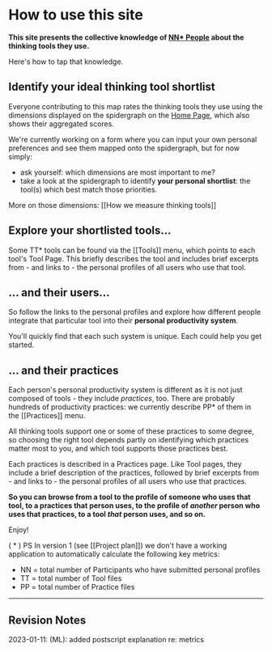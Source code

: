 # How to use this site

**This site presents the collective knowledge of [NN* People]([[People]]) about the thinking tools they use.** 

Here's how to tap that knowledge.

## Identify your ideal thinking tool shortlist
Everyone contributing to this map rates the thinking tools they use using the dimensions displayed on the spidergraph on the [Home Page]([[README]]), which also shows their aggregated scores. 

We're currently working on a form where you can input your own personal preferences and see them mapped onto the spidergraph, but for now simply:

* ask yourself: which dimensions are most important to me?
* take a look at the spidergraph to identify **your personal shortlist**: the tool(s) which best match those priorities.

More on those dimensions: [[How we measure thinking tools]]

## Explore your shortlisted tools... 
Some TT* tools can be found via the [[Tools]] menu, which points to each tool's Tool Page.  This briefly describes the tool and includes brief excerpts from - and links to - the personal profiles of all users who use that tool.

## ... and their users...
So follow the links to the personal profiles and explore how different people integrate that particular tool into their **personal productivity system**. 

You'll quickly find that each such system is unique. Each could help you get started.

## ... and their practices
Each person's personal productivity system is different as it is not just composed of tools - they include *practices*, too. There are probably hundreds of productivity practices: we currently describe PP* of them in the [[Practices]] menu. 

All thinking tools support one or some of these practices to some degree, so choosing the right tool depends partly on identifying which practices matter most to you, and which tool supports those practices best.

Each practices is described in a Practices page. Like Tool pages, they include a brief description of the practices, followed by brief excerpts from - and links to - the personal profiles of all users who use that practices.

**So you can browse from a tool to the profile of someone who uses that tool, to a practices that person uses, to the profile of *another* person who uses that practices, to a tool *that* person uses, and so on.**

Enjoy!

( * ) PS In version 1 (see [[Project plan]]) we don't have a working application to automatically calculate the following key metrics:

* NN = total number of Participants who have submitted personal profiles
* TT = total number of Tool files
* PP = total number of Practice files

---

## Revision Notes

2023-01-11: (ML): added postscript explanation re: metrics
